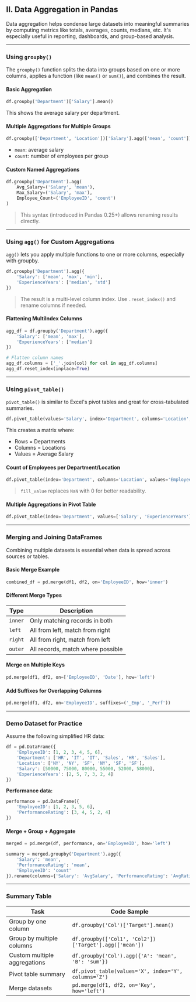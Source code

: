 ## **II. Data Aggregation in Pandas**

Data aggregation helps condense large datasets into meaningful summaries by computing metrics like totals, averages, counts, medians, etc. It's especially useful in reporting, dashboards, and group-based analysis.

---

###  **Using `groupby()`**

The `groupby()` function splits the data into groups based on one or more columns, applies a function (like `mean()` or `sum()`), and combines the result.

#### **Basic Aggregation**

```python
df.groupby('Department')['Salary'].mean()
```

This shows the average salary per department.

#### **Multiple Aggregations for Multiple Groups**

```python
df.groupby(['Department', 'Location'])['Salary'].agg(['mean', 'count'])
```

* `mean`: average salary
* `count`: number of employees per group

#### **Custom Named Aggregations**

```python
df.groupby('Department').agg(
    Avg_Salary=('Salary', 'mean'),
    Max_Salary=('Salary', 'max'),
    Employee_Count=('EmployeeID', 'count')
)
```

> This syntax (introduced in Pandas 0.25+) allows renaming results directly.

---

### **Using `agg()` for Custom Aggregations**

`agg()` lets you apply multiple functions to one or more columns, especially with groupby.

```python
df.groupby('Department').agg({
    'Salary': ['mean', 'max', 'min'],
    'ExperienceYears': ['median', 'std']
})
```

> The result is a multi-level column index. Use `.reset_index()` and rename columns if needed.

#### **Flattening MultiIndex Columns**

```python
agg_df = df.groupby('Department').agg({
    'Salary': ['mean', 'max'],
    'ExperienceYears': ['median']
})

# Flatten column names
agg_df.columns = ['_'.join(col) for col in agg_df.columns]
agg_df.reset_index(inplace=True)
```

---

### **Using `pivot_table()`**

`pivot_table()` is similar to Excel's pivot tables and great for cross-tabulated summaries.

```python
df.pivot_table(values='Salary', index='Department', columns='Location', aggfunc='mean')
```

This creates a matrix where:

* Rows = Departments
* Columns = Locations
* Values = Average Salary

#### **Count of Employees per Department/Location**

```python
df.pivot_table(index='Department', columns='Location', values='EmployeeID', aggfunc='count', fill_value=0)
```

> `fill_value` replaces `NaN` with 0 for better readability.

#### **Multiple Aggregations in Pivot Table**

```python
df.pivot_table(index='Department', values=['Salary', 'ExperienceYears'], aggfunc={'Salary': 'mean', 'ExperienceYears': 'median'})
```

---

### **Merging and Joining DataFrames**

Combining multiple datasets is essential when data is spread across sources or tables.

#### **Basic Merge Example**

```python
combined_df = pd.merge(df1, df2, on='EmployeeID', how='inner')
```

#### **Different Merge Types**

| Type    | Description                       |
| ------- | --------------------------------- |
| `inner` | Only matching records in both     |
| `left`  | All from left, match from right   |
| `right` | All from right, match from left   |
| `outer` | All records, match where possible |

#### **Merge on Multiple Keys**

```python
pd.merge(df1, df2, on=['EmployeeID', 'Date'], how='left')
```

#### **Add Suffixes for Overlapping Columns**

```python
pd.merge(df1, df2, on='EmployeeID', suffixes=('_Emp', '_Perf'))
```

---

### **Demo Dataset for Practice**

Assume the following simplified HR data:

```python
df = pd.DataFrame({
    'EmployeeID': [1, 2, 3, 4, 5, 6],
    'Department': ['HR', 'IT', 'IT', 'Sales', 'HR', 'Sales'],
    'Location': ['NY', 'NY', 'SF', 'NY', 'SF', 'SF'],
    'Salary': [50000, 75000, 80000, 55000, 52000, 58000],
    'ExperienceYears': [2, 5, 7, 3, 2, 4]
})
```

**Performance data:**

```python
performance = pd.DataFrame({
    'EmployeeID': [1, 2, 3, 5, 6],
    'PerformanceRating': [3, 4, 5, 2, 4]
})
```

#### **Merge + Group + Aggregate**

```python
merged = pd.merge(df, performance, on='EmployeeID', how='left')

summary = merged.groupby('Department').agg({
    'Salary': 'mean',
    'PerformanceRating': 'mean',
    'EmployeeID': 'count'
}).rename(columns={'Salary': 'AvgSalary', 'PerformanceRating': 'AvgRating', 'EmployeeID': 'Count'})
```

---

###  Summary Table

| Task                         | Code Sample                                            |
| ---------------------------- | ------------------------------------------------------ |
| Group by one column          | `df.groupby('Col')['Target'].mean()`                   |
| Group by multiple columns    | `df.groupby(['Col1', 'Col2'])['Target'].agg(['mean'])` |
| Custom multiple aggregations | `df.groupby('Col').agg({'A': 'mean', 'B': 'sum'})`     |
| Pivot table summary          | `df.pivot_table(values='X', index='Y', columns='Z')`   |
| Merge datasets               | `pd.merge(df1, df2, on='Key', how='left')`             |

